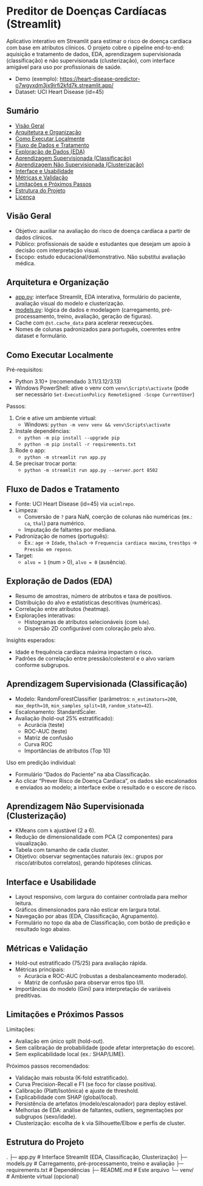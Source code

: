 # Preditor de Doenças Cardíacas (Streamlit)

Aplicativo interativo em Streamlit para estimar o risco de doença cardíaca com base em atributos clínicos. O projeto cobre o pipeline end-to-end: aquisição e tratamento de dados, EDA, aprendizagem supervisionada (classificação) e não supervisionada (clusterização), com interface amigável para uso por profissionais de saúde.

- Demo (exemplo): https://heart-disease-predictor-o7wgyxdm3jx9irfi2kfd7k.streamlit.app/
- Dataset: UCI Heart Disease (id=45)

## Sumário
- [Visão Geral](#visão-geral)
- [Arquitetura e Organização](#arquitetura-e-organização)
- [Como Executar Localmente](#como-executar-localmente)
- [Fluxo de Dados e Tratamento](#fluxo-de-dados-e-tratamento)
- [Exploração de Dados (EDA)](#exploração-de-dados-eda)
- [Aprendizagem Supervisionada (Classificação)](#aprendizagem-supervisionada-classificação)
- [Aprendizagem Não Supervisionada (Clusterização)](#aprendizagem-não-supervisionada-clusterização)
- [Interface e Usabilidade](#interface-e-usabilidade)
- [Métricas e Validação](#métricas-e-validação)
- [Limitações e Próximos Passos](#limitações-e-próximos-passos)
- [Estrutura do Projeto](#estrutura-do-projeto)
- [Licença](#licença)

## Visão Geral

- Objetivo: auxiliar na avaliação do risco de doença cardíaca a partir de dados clínicos.
- Público: profissionais de saúde e estudantes que desejam um apoio à decisão com interpretação visual.
- Escopo: estudo educacional/demonstrativo. Não substitui avaliação médica.

## Arquitetura e Organização

- [app.py](cci:7://file:///c:/Users/Luana/OneDrive/%C3%81rea%20de%20Trabalho/Heart-disease-predictor-main/app.py:0:0-0:0): interface Streamlit, EDA interativa, formulário do paciente, avaliação visual do modelo e clusterização.
- [models.py](cci:7://file:///c:/Users/Luana/OneDrive/%C3%81rea%20de%20Trabalho/Heart-disease-predictor-main/models.py:0:0-0:0): lógica de dados e modelagem (carregamento, pré-processamento, treino, avaliação, geração de figuras).
- Cache com `@st.cache_data` para acelerar reexecuções.
- Nomes de colunas padronizados para português, coerentes entre dataset e formulário.

## Como Executar Localmente

Pré-requisitos:
- Python 3.10+ (recomendado 3.11/3.12/3.13)
- Windows PowerShell: ative o venv com `venv\Scripts\activate` (pode ser necessário `Set-ExecutionPolicy RemoteSigned -Scope CurrentUser`)

Passos:
1. Crie e ative um ambiente virtual:
   - Windows: `python -m venv venv && venv\Scripts\activate`
2. Instale dependências:
   - `python -m pip install --upgrade pip`
   - `python -m pip install -r requirements.txt`
3. Rode o app:
   - `python -m streamlit run app.py`
4. Se precisar trocar porta:
   - `python -m streamlit run app.py --server.port 8502`

## Fluxo de Dados e Tratamento

- Fonte: UCI Heart Disease (id=45) via `ucimlrepo`.
- Limpeza:
  - Conversão de `?` para NaN, coerção de colunas não numéricas (ex.: `ca`, `thal`) para numérico.
  - Imputação de faltantes por mediana.
- Padronização de nomes (português):
  - Ex.: `age` → `Idade`, `thalach` → `Frequencia cardiaca maxima`, `trestbps` → `Pressão em reposo`.
- Target:
  - `alvo = 1` (num > 0), `alvo = 0` (ausência).

## Exploração de Dados (EDA)

- Resumo de amostras, número de atributos e taxa de positivos.
- Distribuição do alvo e estatísticas descritivas (numéricas).
- Correlação entre atributos (heatmap).
- Explorações interativas:
  - Histogramas de atributos selecionáveis (com `kde`).
  - Dispersão 2D configurável com coloração pelo alvo.

Insights esperados:
- Idade e frequência cardíaca máxima impactam o risco.
- Padrões de correlação entre pressão/colesterol e o alvo variam conforme subgrupos.

## Aprendizagem Supervisionada (Classificação)

- Modelo: RandomForestClassifier (parâmetros: `n_estimators=200`, `max_depth=10`, `min_samples_split=10`, `random_state=42`).
- Escalonamento: StandardScaler.
- Avaliação (hold-out 25% estratificado):
  - Acurácia (teste)
  - ROC-AUC (teste)
  - Matriz de confusão
  - Curva ROC
  - Importâncias de atributos (Top 10)

Uso em predição individual:
- Formulário “Dados do Paciente” na aba Classificação.
- Ao clicar “Prever Risco de Doença Cardíaca”, os dados são escalonados e enviados ao modelo; a interface exibe o resultado e o escore de risco.

## Aprendizagem Não Supervisionada (Clusterização)

- KMeans com `k` ajustável (2 a 6).
- Redução de dimensionalidade com PCA (2 componentes) para visualização.
- Tabela com tamanho de cada cluster.
- Objetivo: observar segmentações naturais (ex.: grupos por risco/atributos correlatos), gerando hipóteses clínicas.

## Interface e Usabilidade

- Layout responsivo, com largura do container controlada para melhor leitura.
- Gráficos dimensionados para não esticar em largura total.
- Navegação por abas (EDA, Classificação, Agrupamento).
- Formulário no topo da aba de Classificação, com botão de predição e resultado logo abaixo.

## Métricas e Validação

- Hold-out estratificado (75/25) para avaliação rápida.
- Métricas principais:
  - Acurácia e ROC-AUC (robustas a desbalanceamento moderado).
  - Matriz de confusão para observar erros tipo I/II.
- Importâncias do modelo (Gini) para interpretação de variáveis preditivas.

## Limitações e Próximos Passos

Limitações:
- Avaliação em único split (hold-out).
- Sem calibração de probabilidade (pode afetar interpretação do escore).
- Sem explicabilidade local (ex.: SHAP/LIME).

Próximos passos recomendados:
- Validação mais robusta (K-fold estratificado).
- Curva Precision-Recall e F1 (se foco for classe positiva).
- Calibração (Platt/Isotônica) e ajuste de threshold.
- Explicabilidade com SHAP (global/local).
- Persistência de artefatos (modelo/escalonador) para deploy estável.
- Melhorias de EDA: análise de faltantes, outliers, segmentações por subgrupos (sexo/idade).
- Clusterização: escolha de k via Silhouette/Elbow e perfis de cluster.

## Estrutura do Projeto
. ├─ app.py # Interface Streamlit (EDA, Classificação, Clusterização) 
  ├─ models.py # Carregamento, pré-processamento, treino e avaliação 
  ├─ requirements.txt # Dependências 
  ├─ README.md # Este arquivo 
  └─ venv/ # Ambiente virtual (opcional)